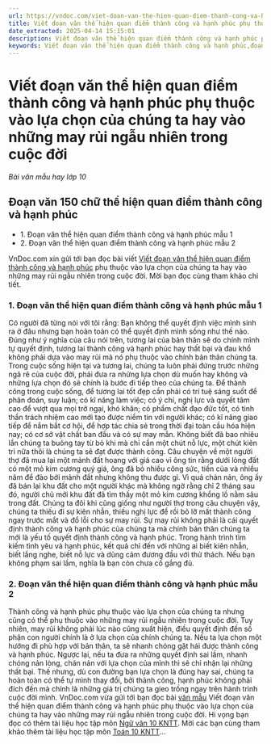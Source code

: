 ```yaml
---
url: https://vndoc.com/viet-doan-van-the-hien-quan-diem-thanh-cong-va-hanh-phuc-286973
title: Viết đoạn văn thể hiện quan điểm thành công và hạnh phúc phụ thuộc vào lựa chọn của chúng ta hay vào những may rủi ngẫu nhiên trong cuộc đời - Bài văn mẫu hay lớp 10 - VnDoc.com
date_extracted: 2025-04-14 15:15:01
description: Viết đoạn văn thể hiện quan điểm thành công và hạnh phúc phụ thuộc vào lựa chọn của chúng ta hay vào những may rủi ngẫu nhiên trong cuộc đời được VnDoc.com sưu tầm và xin gửi tới bạn đọc cùng tham khảo.
keywords: Viết đoạn văn thể hiện quan điểm thành công và hạnh phúc,đoạn văn thể hiện quan điểm thành công và hạnh phúc phụ thuộc vào lựa chọn của chúng ta,văn mẫu lớp 10 KNTT,văn mẫu lớp 10,văn mẫu 10,ngữ văn 10 KNTT,văn 10
---
```


# Viết đoạn văn thể hiện quan điểm thành công và hạnh phúc phụ thuộc vào lựa chọn của chúng ta hay vào những may rủi ngẫu nhiên trong cuộc đời
 _Bài văn mẫu hay lớp 10_
## Đoạn văn 150 chữ thể hiện quan điểm thành công và hạnh phúc
  * 1\. Đoạn văn thể hiện quan điểm thành công và hạnh phúc mẫu 1
  * 2\. Đoạn văn thể hiện quan điểm thành công và hạnh phúc mẫu 2

VnDoc.com xin gửi tới bạn đọc bài viết [Viết đoạn văn thể hiện quan điểm thành công và hạnh phúc](<https://vndoc.com/viet-doan-van-the-hien-quan-diem-thanh-cong-va-hanh-phuc-286973>) phụ thuộc vào lựa chọn của chúng ta hay vào những may rủi ngẫu nhiên trong cuộc đời. Mời bạn đọc cùng tham khảo chi tiết.
### 1\. Đoạn văn thể hiện quan điểm thành công và hạnh phúc mẫu 1
Có người đã từng nói với tôi rằng: Bạn không thể quyết định việc mình sinh ra ở đâu nhưng bạn hoàn toàn có thể quyết định mình sống như thế nào. Đúng như ý nghĩa của câu nói trên, tương lai của bản thân sẽ do chính mình tự quyết định, tương lai thành công và hạnh phúc hay thất bại và đau khổ không phải dựa vào may rủi mà nó phụ thuộc vào chính bản thân chúng ta. Trong cuộc sống hiện tại và tương lai, chúng ta luôn phải đứng trước những ngã rẽ của cuộc đời, phải đưa ra những lựa chọn dù muốn hay không và những lựa chọn đó sẽ chính là bước đi tiếp theo của chúng ta. Để thành công trong cuộc sống, để tương lai tốt đẹp cần phải có trí tuệ sáng suốt để phân đoán, suy luận; có kĩ năng làm việc; có ý chí, nghị lực và quyết tâm cao để vượt qua mọi trở ngại, khó khăn; có phẩm chất đạo đức tốt, có tinh thần trách nhiệm cao mới tạo được niềm tin với người khác; có kĩ năng giao tiếp để nắm bắt cơ hội, để hợp tác chia sẻ trong thời đại toàn cầu hóa hiện nay; có cơ sở vật chất ban đầu và có sự may mắn. Không biết đã bao nhiêu lần chúng ta buông tay từ bỏ khi mà chỉ cần một chút nỗ lực, một chút kiên trì nữa thôi là chúng ta sẽ đạt được thành công. Câu chuyện về một người thợ đã mua lại một mảnh đất hoang với giá cao vì ông tin rằng dưới lòng đất có một mỏ kim cương quý giá, ông đã bỏ nhiều công sức, tiền của và nhiều năm để đào bới mảnh đất nhưng không thu được gì. Vì quá chán nản, ông ấy đã bán lại khu đất cho một người khác mà không ngờ rằng chỉ 2 tháng sau đó, người chủ mới khu đất đã tìm thấy một mỏ kim cương khổng lồ nằm sâu trong đất. Chúng ta đôi khi cũng giống như người thợ trong câu chuyện vậy, chúng ta thiếu đi sự kiên nhẫn, thiếu nghị lực để rồi bỏ lỡ mất thành công ngay trước mắt và đổ lỗi cho sự may rủi. Sự may rủi không phải là cái quyết định thành công và hạnh phúc của chúng ta mà chính bản thân chúng ta mới là yếu tố quyết định thành công và hạnh phúc. Trong hành trình tìm kiếm tình yêu và hạnh phúc, kết quả chỉ đến với những ai biết kiên nhẫn, biết lắng nghe, biết nỗ lực và dũng cảm đương đầu với thử thách. Nếu bạn không phạm sai lầm, nghĩa là bạn còn chưa cố gắng đủ.
### 2\. Đoạn văn thể hiện quan điểm thành công và hạnh phúc mẫu 2
Thành công và hạnh phúc phụ thuộc vào lựa chọn của chúng ta nhưng cũng có thể phụ thuộc vào những may rủi ngẫu nhiên trong cuộc đời. Tuy nhiên, may rủi không phải lúc nào cũng xuất hiện, điều quyết định đến số phận con người chính là ở lựa chọn của chính chúng ta. Nếu ta lựa chọn một hướng đi phù hợp với bản thân, ta sẽ nhanh chóng gặt hái được thành công và hạnh phúc. Ngược lại, nếu ta đưa ra những quyết định sai lầm, nhanh chóng nản lòng, chán nản với lựa chọn của mình thì sẽ chỉ nhận lại những thất bại. Thế nhưng, dù con đường bạn lựa chọn là đúng hay sai, chúng ta hoàn toàn có thể tự mình thay đổi, bởi thành công, hạnh phúc không phải đích đến mà chính là những giá trị chúng ta gieo trồng ngay trên hành trình cuộc đời mình.
VnDoc.com vừa gửi tới bạn đọc bài [văn mẫu](<https://vndoc.com/van-mau-lop10>) Viết đoạn văn thể hiện quan điểm thành công và hạnh phúc phụ thuộc vào lựa chọn của chúng ta hay vào những may rủi ngẫu nhiên trong cuộc đời. Hi vọng bạn đọc có thêm tài liệu học tập môn [Ngữ văn 10 KNTT](<https://vndoc.com/ngu-van-10-ket-noi-tri-thuc-tap2>). Mời các bạn cùng tham khảo thêm tài liệu học tập môn [Toán 10 KNTT](<https://vndoc.com/toan-10-ket-noi-tri-thuc-tap2>)...
